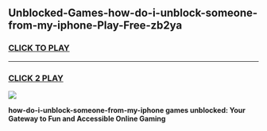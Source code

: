 
## Unblocked-Games-how-do-i-unblock-someone-from-my-iphone-Play-Free-zb2ya
<h3>
<a href="https://premium76.site?title=how-do-i-unblock-someone-from-my-iphone&ref=10A">CLICK TO PLAY</a></h3>
<hr>

<h3>
<a href="https://premium76.site?title=how-do-i-unblock-someone-from-my-iphone&ref=10A">CLICK 2 PLAY</a>
  
</h3>

<a href="https://premium76.site?title=how-do-i-unblock-someone-from-my-iphone&ref=10A"><img src="https://clearcache.store/games.png"></a>


**how-do-i-unblock-someone-from-my-iphone games unblocked: Your Gateway to Fun and Accessible Online Gaming**
